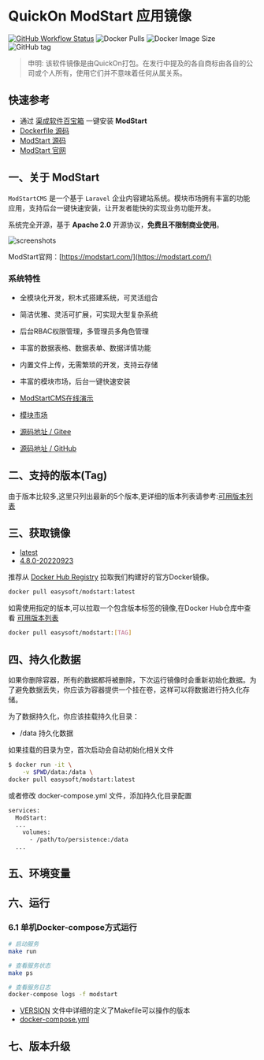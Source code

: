 <!-- 该文档是模板生成，手动修改的内容会被覆盖，详情参见：https://github.com/quicklyon/template-toolkit -->
# QuickOn ModStart 应用镜像

[![GitHub Workflow Status](https://github.com/quicklyon/modstart-docker/actions/workflows/docker.yml/badge.svg)](https://github.com/quicklyon/modstart/actions/workflows/docker.yml)
![Docker Pulls](https://img.shields.io/docker/pulls/easysoft/modstart?style=flat-square)
![Docker Image Size](https://img.shields.io/docker/image-size/easysoft/modstart?style=flat-square)
![GitHub tag](https://img.shields.io/github/v/tag/quicklyon/modstart-docker?style=flat-square)

> 申明: 该软件镜像是由QuickOn打包。在发行中提及的各自商标由各自的公司或个人所有，使用它们并不意味着任何从属关系。

## 快速参考

- 通过 [渠成软件百宝箱](https://www.qucheng.com/app-install/install-modstart-<number>.html) 一键安装 **ModStart**
- [Dockerfile 源码](https://github.com/quicklyon/modstart-docker)
- [ModStart 源码](https://github.com/modstart/ModStartCMS)
- [ModStart 官网](https://modstart.com/)

## 一、关于 ModStart

<!-- 这里写应用的【介绍信息】 -->
`ModStartCMS` 是一个基于 `Laravel` 企业内容建站系统。模块市场拥有丰富的功能应用，支持后台一键快速安装，让开发者能快的实现业务功能开发。 

系统完全开源，基于 **Apache 2.0** 开源协议，**免费且不限制商业使用**。

![screenshots](https://raw.githubusercontent.com/quicklyon/modstart-docker//.template/screenshot.png)

ModStart官网：[https://modstart.com/](https://modstart.com/)

<!-- 这里写应用的【附加信息】 -->
###  系统特性

- 全模块化开发，积木式搭建系统，可灵活组合
- 简洁优雅、灵活可扩展，可实现大型复杂系统
- 后台RBAC权限管理，多管理员多角色管理
- 丰富的数据表格、数据表单、数据详情功能
- 内置文件上传，无需繁琐的开发，支持云存储
- 丰富的模块市场，后台一键快速安装

- [ModStartCMS在线演示](https://cms.demo.tecmz.com)
- [模块市场](https://modstart.com/store)
- [源码地址 / Gitee](https://gitee.com/modstart/ModStartCMS)
- [源码地址 / GitHub](https://github.com/modstart/ModStartCMS)

## 二、支持的版本(Tag)

由于版本比较多,这里只列出最新的5个版本,更详细的版本列表请参考:[可用版本列表](https://hub.docker.com/r/easysoft/modstart/tags/)

## 三、获取镜像

<!-- 这里是镜像的【Tag】信息，通过命令维护，详情参考：https://github.com/quicklyon/template-toolkit -->
- [latest](https://github.com/modstart/ModStartCMS/releases)
- [4.8.0-20220923](https://github.com/modstart/ModStartCMS/releases/tag/4.8.0)

推荐从 [Docker Hub Registry](https://hub.docker.com/r/easysoft/modstart) 拉取我们构建好的官方Docker镜像。

```bash
docker pull easysoft/modstart:latest
```

如需使用指定的版本,可以拉取一个包含版本标签的镜像,在Docker Hub仓库中查看 [可用版本列表](https://hub.docker.com/r/easysoft/modstart/tags/)

```bash
docker pull easysoft/modstart:[TAG]
```

## 四、持久化数据

如果你删除容器，所有的数据都将被删除，下次运行镜像时会重新初始化数据。为了避免数据丢失，你应该为容器提供一个挂在卷，这样可以将数据进行持久化存储。

为了数据持久化，你应该挂载持久化目录：

- /data 持久化数据

如果挂载的目录为空，首次启动会自动初始化相关文件

```bash
$ docker run -it \
    -v $PWD/data:/data \
docker pull easysoft/modstart:latest
```

或者修改 docker-compose.yml 文件，添加持久化目录配置

```bash
services:
  ModStart:
  ...
    volumes:
      - /path/to/persistence:/data
  ...
```

## 五、环境变量

<!-- 这里写应用的【环境变量信息】 -->

<!-- 示例：

| 变量名           | 默认值        | 说明                             |
| ---------------- | ------------- | -------------------------------- |
| EASYSOFT_DEBUG   | false         | 是否打开调试信息，默认关闭       |
| MYSQL_HOST       | 127.0.0.1     | MySQL 主机地址                   |
| MYSQL_PORT       | 3306          | MySQL 端口                       |
| MYSQL_DB         | spug          | spug 数据库名称                 |
| MYSQL_USER       | root          | MySQL 用户名                      |
| MYSQL_PASSWORD   | pass4Spug     | MySQL 密码                        |
| REDIS_HOST       | 127.0.0.1     | Redis 服务地址 |
| REDIS_PORT       | 6379          | Redis 端口 |
| DEFAULT_ADMIN_USER| admin        | 默认管理员名称             |
| DEFAULT_ADMIN_PASSWORD | spug.dev | 默认管理员密码 |

-->

## 六、运行

### 6.1 单机Docker-compose方式运行

```bash
# 启动服务
make run

# 查看服务状态
make ps

# 查看服务日志
docker-compose logs -f modstart

```

<!-- 这里写应用的【make命令的备注信息】位于文档最后端 -->
<!-- 示例
**说明:**

- 启动成功后，打开浏览器输入 `http://<你的IP>:8080` 访问管理后台
- 默认用户名：`admin`，默认密码：`spug.dev`
-->
- [VERSION](https://github.com/quicklyon/modstart-docker/blob//VERSION) 文件中详细的定义了Makefile可以操作的版本
- [docker-compose.yml](https://github.com/quicklyon/modstart-docker/blob//docker-compose.yml)

## 七、版本升级

<!-- 这里是镜像的【版本升级】信息，通过命令维护，详情参考：https://github.com/quicklyon/template-toolkit -->